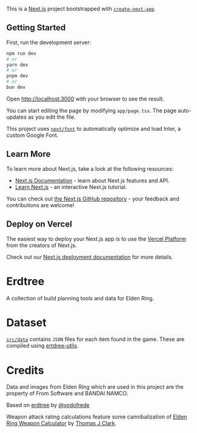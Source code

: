 This is a [Next.js](https://nextjs.org/) project bootstrapped with [`create-next-app`](https://github.com/vercel/next.js/tree/canary/packages/create-next-app).

## Getting Started

First, run the development server:

```bash
npm run dev
# or
yarn dev
# or
pnpm dev
# or
bun dev
```

Open [http://localhost:3000](http://localhost:3000) with your browser to see the result.

You can start editing the page by modifying `app/page.tsx`. The page auto-updates as you edit the file.

This project uses [`next/font`](https://nextjs.org/docs/basic-features/font-optimization) to automatically optimize and load Inter, a custom Google Font.

## Learn More

To learn more about Next.js, take a look at the following resources:

-   [Next.js Documentation](https://nextjs.org/docs) - learn about Next.js features and API.
-   [Learn Next.js](https://nextjs.org/learn) - an interactive Next.js tutorial.

You can check out [the Next.js GitHub repository](https://github.com/vercel/next.js/) - your feedback and contributions are welcome!

## Deploy on Vercel

The easiest way to deploy your Next.js app is to use the [Vercel Platform](https://vercel.com/new?utm_medium=default-template&filter=next.js&utm_source=create-next-app&utm_campaign=create-next-app-readme) from the creators of Next.js.

Check out our [Next.js deployment documentation](https://nextjs.org/docs/deployment) for more details.

# Erdtree

A collection of build planning tools and data for Elden Ring.

# Dataset

[`src/data`](src/data) contains `JSON` files for each item found in the game. These are compiled using [ertdree-utils](https://github.com/Camburgaler/erdtree-utils).

# Credits

Data and images from Elden Ring which are used in this project are the property of From Software and BANDAI NAMCO.

Based on [erdtree](https://github.com/vodofrede/erdtree) by [@vodofrede](https://github.com/vodofrede)

Weapon attack rating calculations feature some cannibalization of [Elden Ring Weapon Calculator](https://github.com/ThomasJClark/elden-ring-weapon-calculator) by [Thomas J Clark](https://github.com/ThomasJClark).
